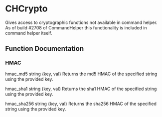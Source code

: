 # CHCrypto

Gives access to cryptographic functions not available in command helper.
As of build #2708 of CommandHelper this functionality is included in command helper itself.

## Function Documentation

### HMAC

hmac_md5
string {key, val} Returns the md5 HMAC of the specified string using the provided key.

hmac_sha1
string {key, val} Returns the sha1 HMAC of the specified string using the provided key.

hmac_sha256
string {key, val} Returns the sha256 HMAC of the specified string using the provided key.
